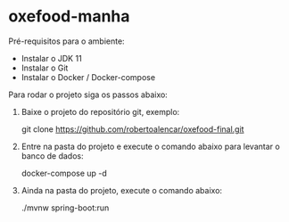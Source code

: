 # oxefood-manha

Pré-requisitos para o ambiente:

 - Instalar o JDK 11
 - Instalar o Git
 - Instalar o Docker / Docker-compose


Para rodar o projeto siga os passos abaixo:

1) Baixe o projeto do repositório git, exemplo:

    git clone https://github.com/robertoalencar/oxefood-final.git

2) Entre na pasta do projeto e execute o comando abaixo para levantar o banco de dados:

    docker-compose up -d

3) Ainda na pasta do projeto, execute o comando abaixo:

    ./mvnw spring-boot:run
